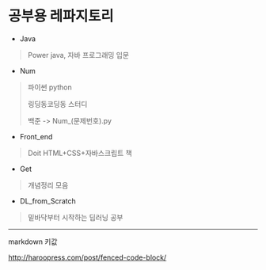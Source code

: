 # 공부용 레파지토리

- Java
  
> Power java, 자바 프로그래밍 입문

- Num
  
> 파이썬 python
>
> 링딩동코딩동 스터디
>
> 백준 -> Num_(문제번호).py

- Front_end

> Doit HTML+CSS+자바스크립트 책

- Get

> 개념정리 모음

- DL_from_Scratch

> 밑바닥부터 시작하는 딥러닝 공부

---

markdown 키값

<http://haroopress.com/post/fenced-code-block/>
